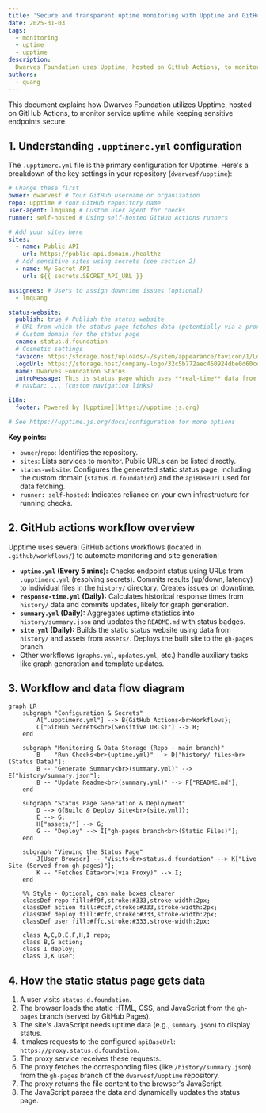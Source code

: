 ```yaml
---
title: 'Secure and transparent uptime monitoring with Upptime and GitHub secrets'
date: 2025-31-03
tags:
  - monitoring
  - uptime
  - upptime
description: 
  Dwarves Foundation uses Upptime, hosted on GitHub Actions, to monitor service uptime while securing sensitive endpoints.
authors:
  - quang
---
```


This document explains how Dwarves Foundation utilizes Upptime, hosted on GitHub Actions, to monitor service uptime while keeping sensitive endpoints secure.

## 1. Understanding `.upptimerc.yml` configuration

The `.upptimerc.yml` file is the primary configuration for Upptime. Here's a breakdown of the key settings in your repository (`dwarvesf/upptime`):

```yaml
# Change these first
owner: dwarvesf # Your GitHub username or organization
repo: upptime # Your GitHub repository name
user-agent: lmquang # Custom user agent for checks
runner: self-hosted # Using self-hosted GitHub Actions runners

# Add your sites here
sites:
  - name: Public API
    url: https://public-api.domain./healthz
  # Add sensitive sites using secrets (see section 2)
  - name: My Secret API
    url: ${{ secrets.SECRET_API_URL }}

assignees: # Users to assign downtime issues (optional)
  - lmquang

status-website:
  publish: true # Publish the status website
  # URL from which the status page fetches data (potentially via a proxy)
  # Custom domain for the status page
  cname: status.d.foundation
  # Cosmetic settings
  favicon: https:/storage.host/uploads/-/system/appearance/favicon/1/LogoD_1024.png
  logoUrl: https://storage.host/company-logo/32c5b772aec460924dbe0d60ce73f1c6.png
  name: Dwarves Foundation Status
  introMessage: This is status page which uses **real-time** data from [Dwarves Foundation](https://dwarves.foundation) services
  # navbar: ... (custom navigation links)

i18n:
  footer: Powered by [Upptime](https://upptime.js.org)

# See https://upptime.js.org/docs/configuration for more options
```

**Key points:**

*   `owner`/`repo`: Identifies the repository.
*   `sites`: Lists services to monitor. Public URLs can be listed directly.
*   `status-website`: Configures the generated static status page, including the custom domain (`status.d.foundation`) and the `apiBaseUrl` used for data fetching.
*   `runner: self-hosted`: Indicates reliance on your own infrastructure for running checks.

## 2. GitHub actions workflow overview

Upptime uses several GitHub actions workflows (located in `.github/workflows/`) to automate monitoring and site generation:

*   **`uptime.yml` (Every 5 mins):** Checks endpoint status using URLs from `.upptimerc.yml` (resolving secrets). Commits results (up/down, latency) to individual files in the `history/` directory. Creates issues on downtime.
*   **`response-time.yml` (Daily):** Calculates historical response times from `history/` data and commits updates, likely for graph generation.
*   **`summary.yml` (Daily):** Aggregates uptime statistics into `history/summary.json` and updates the `README.md` with status badges.
*   **`site.yml` (Daily):** Builds the static status website using data from `history/` and assets from `assets/`. Deploys the built site to the `gh-pages` branch.
*   Other workflows (`graphs.yml`, `updates.yml`, etc.) handle auxiliary tasks like graph generation and template updates.

## 3. Workflow and data flow diagram

```mermaid
graph LR
    subgraph "Configuration & Secrets"
        A[".upptimerc.yml"] --> B{GitHub Actions<br>Workflows};
        C["GitHub Secrets<br>(Sensitive URLs)"] --> B;
    end

    subgraph "Monitoring & Data Storage (Repo - main branch)"
        B -- "Run Checks<br>(uptime.yml)" --> D["history/ files<br>(Status Data)"];
        B -- "Generate Summary<br>(summary.yml)" --> E["history/summary.json"];
        B -- "Update Readme<br>(summary.yml)" --> F["README.md"];
    end

    subgraph "Status Page Generation & Deployment"
        D --> G{Build & Deploy Site<br>(site.yml)};
        E --> G;
        H["assets/"] --> G;
        G -- "Deploy" --> I["gh-pages branch<br>(Static Files)"];
    end

    subgraph "Viewing the Status Page"
        J[User Browser] -- "Visits<br>status.d.foundation" --> K["Live Site (Served from gh-pages)"];
        K -- "Fetches Data<br>(via Proxy)" --> I;
    end

    %% Style - Optional, can make boxes clearer
    classDef repo fill:#f9f,stroke:#333,stroke-width:2px;
    classDef action fill:#ccf,stroke:#333,stroke-width:2px;
    classDef deploy fill:#cfc,stroke:#333,stroke-width:2px;
    classDef user fill:#ffc,stroke:#333,stroke-width:2px;

    class A,C,D,E,F,H,I repo;
    class B,G action;
    class I deploy;
    class J,K user;
```

## 4. How the static status page gets data

1.  A user visits `status.d.foundation`.
2.  The browser loads the static HTML, CSS, and JavaScript from the `gh-pages` branch (served by GitHub Pages).
3.  The site's JavaScript needs uptime data (e.g., `summary.json`) to display status.
4.  It makes requests to the configured `apiBaseUrl`: `https://proxy.status.d.foundation`.
5.  The proxy service receives these requests.
6.  The proxy fetches the corresponding files (like `/history/summary.json`) from the `gh-pages` branch of the `dwarvesf/upptime` repository.
7.  The proxy returns the file content to the browser's JavaScript.
8.  The JavaScript parses the data and dynamically updates the status page.
